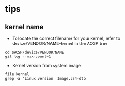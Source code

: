 # tips

## kernel name

* To locate the correct filename for your kernel, refer to device/VENDOR/NAME-kernel in the AOSP tree

```
cd $AOSP/device/VENDOR/NAME
git log --max-count=1
```

* Kernel version from system image

```
file kernel
grep -a 'Linux version' Image.lz4-dtb
```



